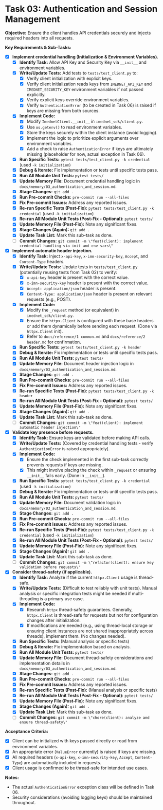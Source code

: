 <!-- filepath: c:\\Users\\FrederickdeRuiter\\Documents\\GitHub\\imednet-python-sdk\\docs\\todo\\03_authentication_and_session.md -->
# Task 03: Authentication and Session Management

**Objective:** Ensure the client handles API credentials securely and injects required headers into all requests.

**Key Requirements & Sub-Tasks:**

* [x] **Implement credential handling (Initialization & Environment Variables).**
  * [x] **Identify Task:** Allow API Key and Security Key via `__init__` and environment variables.
  * [x] **Write/Update Tests:** Add tests to `tests/test_client.py` to:
    * [x] Verify client initialization with explicit keys.
    * [x] Verify client initialization reads keys from `IMEDNET_API_KEY` and `IMEDNET_SECURITY_KEY` environment variables if not passed explicitly.
    * [x] Verify explicit keys override environment variables.
    * [x] Verify `AuthenticationError` (to be created in Task 06) is raised if keys are missing from both sources.
  * [x] **Implement Code:**
    * [x] Modify `ImednetClient.__init__` in `imednet_sdk/client.py`.
    * [x] Use `os.getenv()` to read environment variables.
    * [x] Store the keys securely within the client instance (avoid logging).
    * [x] Implement the logic to prioritize explicit arguments over environment variables.
    * [x] Add a check to raise `AuthenticationError` if keys are ultimately missing (placeholder for now, actual exception in Task 06).
  * [x] **Run Specific Tests:** `pytest tests/test_client.py -k credential` (used `-k initialization`)
  * [x] **Debug & Iterate:** Fix implementation or tests until specific tests pass.
  * [x] **Run All Module Unit Tests:** `pytest tests/`
  * [x] **Update Memory File:** Document credential handling logic in `docs/memory/03_authentication_and_session.md`.
  * [x] **Stage Changes:** `git add .`
  * [x] **Run Pre-commit Checks:** `pre-commit run --all-files`
  * [x] **Fix Pre-commit Issues:** Address any reported issues.
  * [x] **Re-run Specific Tests (Post-Fix):** `pytest tests/test_client.py -k credential` (used `-k initialization`)
  * [x] **Re-run All Module Unit Tests (Post-Fix - Optional):** `pytest tests/`
  * [x] **Update Memory File (Post-Fix):** Note any significant fixes.
  * [x] **Stage Changes (Again):** `git add .`
  * [x] **Update Task List:** Mark this sub-task as done.
  * [ ] **Commit Changes:** `git commit -m \"feat(client): implement credential handling via init and env vars\"`

* [x] **Implement automatic header injection.**
  * [x] **Identify Task:** Inject `x-api-key`, `x-imn-security-key`, `Accept`, and `Content-Type` headers.
  * [x] **Write/Update Tests:** Update tests in `tests/test_client.py` (potentially reusing tests from Task 02) to verify:
    * [x] `x-api-key` header is present with the correct value.
    * [x] `x-imn-security-key` header is present with the correct value.
    * [x] `Accept: application/json` header is present.
    * [x] `Content-Type: application/json` header is present on relevant requests (e.g., POST).
  * [x] **Implement Code:**
    * [x] Modify the `_request` method (or equivalent) in `imednet_sdk/client.py`.
    * [x] Ensure the `httpx.Client` is configured with these base headers or add them dynamically before sending each request. (Done via `httpx.Client` init).
    * [x] Refer to `docs/reference/1 common.md` and `docs/reference/2 header.md` for confirmation.
  * [x] **Run Specific Tests:** `pytest tests/test_client.py -k header`
  * [x] **Debug & Iterate:** Fix implementation or tests until specific tests pass.
  * [x] **Run All Module Unit Tests:** `pytest tests/`
  * [x] **Update Memory File:** Document header injection logic in `docs/memory/03_authentication_and_session.md`.
  * [x] **Stage Changes:** `git add .`
  * [x] **Run Pre-commit Checks:** `pre-commit run --all-files`
  * [x] **Fix Pre-commit Issues:** Address any reported issues.
  * [x] **Re-run Specific Tests (Post-Fix):** `pytest tests/test_client.py -k header`
  * [x] **Re-run All Module Unit Tests (Post-Fix - Optional):** `pytest tests/`
  * [x] **Update Memory File (Post-Fix):** Note any significant fixes.
  * [x] **Stage Changes (Again):** `git add .`
  * [x] **Update Task List:** Mark this sub-task as done.
  * [ ] **Commit Changes:** `git commit -m \"feat(client): implement automatic header injection\"`

* [x] **Validate key presence before requests.**
  * [x] **Identify Task:** Ensure keys are validated before making API calls.
  * [x] **Write/Update Tests:** (Covered by credential handling tests - verify `AuthenticationError` is raised appropriately).
  * [x] **Implement Code:**
    * [x] Ensure the check implemented in the first sub-task correctly prevents requests if keys are missing.
    * [x] This might involve placing the check within `_request` or ensuring `__init__` fails early. (Done in `__init__`).
  * [x] **Run Specific Tests:** `pytest tests/test_client.py -k credential` (used `-k initialization`)
  * [x] **Debug & Iterate:** Fix implementation or tests until specific tests pass.
  * [x] **Run All Module Unit Tests:** `pytest tests/`
  * [x] **Update Memory File:** Document validation logic in `docs/memory/03_authentication_and_session.md`.
  * [x] **Stage Changes:** `git add .`
  * [x] **Run Pre-commit Checks:** `pre-commit run --all-files`
  * [x] **Fix Pre-commit Issues:** Address any reported issues.
  * [x] **Re-run Specific Tests (Post-Fix):** `pytest tests/test_client.py -k credential` (used `-k initialization`)
  * [x] **Re-run All Module Unit Tests (Post-Fix - Optional):** `pytest tests/`
  * [x] **Update Memory File (Post-Fix):** Note any significant fixes.
  * [x] **Stage Changes (Again):** `git add .`
  * [x] **Update Task List:** Mark this sub-task as done.
  * [ ] **Commit Changes:** `git commit -m \"refactor(client): ensure key validation before requests\"`

* [x] **Consider thread-safety (if applicable).**
  * [x] **Identify Task:** Analyze if the current `httpx.Client` usage is thread-safe.
  * [x] **Write/Update Tests:** (Difficult to test reliably with unit tests). Manual analysis or specific integration tests might be needed if multi-threading is a primary use case.
  * [x] **Implement Code:**
    * [x] Research `httpx` thread-safety guarantees. Generally, `httpx.Client` is thread-safe for requests but not for configuration changes after initialization.
    * [x] If modifications are needed (e.g., using thread-local storage or ensuring client instances are not shared inappropriately across threads), implement them. (No changes needed).
  * [x] **Run Specific Tests:** (Manual analysis or specific tests)
  * [x] **Debug & Iterate:** Fix implementation based on analysis.
  * [x] **Run All Module Unit Tests:** `pytest tests/`
  * [x] **Update Memory File:** Document thread-safety considerations and implementation details in `docs/memory/03_authentication_and_session.md`.
  * [x] **Stage Changes:** `git add .`
  * [x] **Run Pre-commit Checks:** `pre-commit run --all-files`
  * [x] **Fix Pre-commit Issues:** Address any reported issues.
  * [x] **Re-run Specific Tests (Post-Fix):** (Manual analysis or specific tests)
  * [x] **Re-run All Module Unit Tests (Post-Fix - Optional):** `pytest tests/`
  * [x] **Update Memory File (Post-Fix):** Note any significant fixes.
  * [x] **Stage Changes (Again):** `git add .`
  * [x] **Update Task List:** Mark this sub-task as done.
  * [ ] **Commit Changes:** `git commit -m \"chore(client): analyze and ensure thread-safety\"`

**Acceptance Criteria:**

* [x] Client can be initialized with keys passed directly or read from environment variables.
* [x] An appropriate error (`ValueError` currently) is raised if keys are missing.
* [x] All required headers (`x-api-key`, `x-imn-security-key`, `Accept`, `Content-Type`) are automatically included in requests.
* [x] Client usage is confirmed to be thread-safe for intended use cases.

**Notes:**

* The actual `AuthenticationError` exception class will be defined in Task 06.
* Security considerations (avoiding logging keys) should be maintained throughout.
